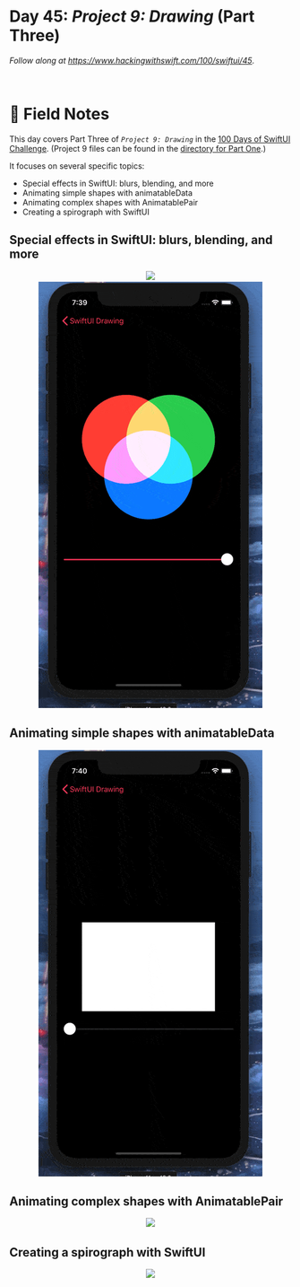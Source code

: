 # Day 45: _Project 9: Drawing_ (Part Three)

_Follow along at https://www.hackingwithswift.com/100/swiftui/45_.

<br/>


# 📒 Field Notes

This day covers Part Three of _`Project 9: Drawing`_ in the [100 Days of SwiftUI Challenge](https://www.hackingwithswift.com/100/swiftui/45). (Project 9 files can be found in the [directory for Part One](../day-043/).)

It focuses on several specific topics:

- Special effects in SwiftUI: blurs, blending, and more
- Animating simple shapes with animatableData
- Animating complex shapes with AnimatablePair
- Creating a spirograph with SwiftUI



## Special effects in SwiftUI: blurs, blending, and more


<div style="text-align: center;">
  <img src="../day-043/Projects/DrawingSandbox/Screenshots/day-45-blend-modes.gif" width="400px"/>
</div>

<div style="text-align: center;">
  <img src="../day-043/Projects/DrawingSandbox/Screenshots/day-45-screened-circles.gif" width="400px"/>
</div>



## Animating simple shapes with animatableData

<div style="text-align: center;">
  <img src="../day-043/Projects/DrawingSandbox/Screenshots/day-45-animatable-data.gif" width="400px"/>
</div>



## Animating complex shapes with AnimatablePair


<div style="text-align: center;">
  <img src="../day-043/Projects/DrawingSandbox/Screenshots/day-45-animatable-pair.gif" width="400px"/>
</div>


## Creating a spirograph with SwiftUI

<div style="text-align: center;">
  <img src="../day-043/Projects/DrawingSandbox/Screenshots/day-45-spirograph.gif" width="400px"/>
</div>


